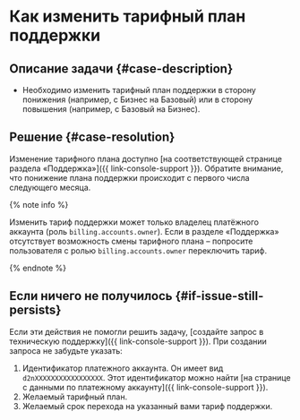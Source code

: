 # Как изменить тарифный план поддержки


## Описание задачи {#case-description}

* Необходимо изменить тарифный план поддержки в сторону понижения (например, с Бизнес на Базовый) или в сторону повышения (например, с Базовый на Бизнес).

## Решение {#case-resolution}

Изменение тарифного плана доступно [на соответствующей странице раздела «Поддержка»]({{ link-console-support }}).
Обратите внимание, что понижение плана поддержки происходит с первого числа следующего месяца.

{% note info %}

Изменить тариф поддержки может только владелец платёжного аккаунта (роль `billing.accounts.owner`).
Если в разделе «Поддержка» отсутствует возможность смены тарифного плана – попросите пользователя с ролью `billing.accounts.owner` переключить тариф.

{% endnote %}

## Если ничего не получилось {#if-issue-still-persists}

Если эти действия не помогли решить задачу, [создайте запрос в техническую поддержку]({{ link-console-support }}).
При создании запроса не забудьте указать:

1. Идентификатор платежного аккаунта.
Он имеет вид `d2nXXXXXXXXXXXXXXXXX`. Этот идентификатор можно найти [на странице с данными по платежному аккаунту]({{ link-console-support }}).
2. Желаемый тарифный план.
3. Желаемый срок перехода на указанный вами тариф поддержки.
